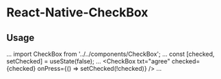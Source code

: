 # React-Native-CheckBox
## Usage
...
import CheckBox from '../../components/CheckBox';
...
const [checked, setChecked] = useState(false);
...
<CheckBox txt="agree" checked={checked} onPress={() => setChecked(!checked)} />
...
